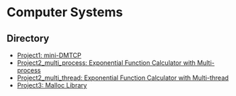# Computer Systems

## Directory

* [Project1: mini-DMTCP](https://github.com/xlabcba/ComputerSystems/tree/master/project1)
* [Project2_multi_process: Exponential Function Calculator with Multi-process](https://github.com/xlabcba/ComputerSystems/tree/master/project2_multi_process)
* [Project2_multi_thread: Exponential Function Calculator with Multi-thread](https://github.com/xlabcba/ComputerSystems/tree/master/project2_multi_thread)
* [Project3: Malloc Library](https://github.com/xlabcba/ComputerSystems/tree/master/project3)